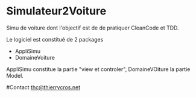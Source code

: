 # Simulateur2Voiture
Simu de voiture dont l'objectif est de de pratiquer CleanCode et TDD.

Le logiciel est constitué de 2 packages
- AppliSimu
- DomaineVoiture


AppliSimu constitue la partie "view et controler", 
DomaineVOiture la partie Model.

#Contact
thc@thierrycros.net
